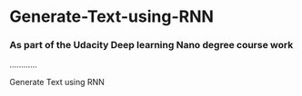# Generate-Text-using-RNN
### As part of the Udacity Deep learning Nano degree course work

............

Generate Text using RNN

